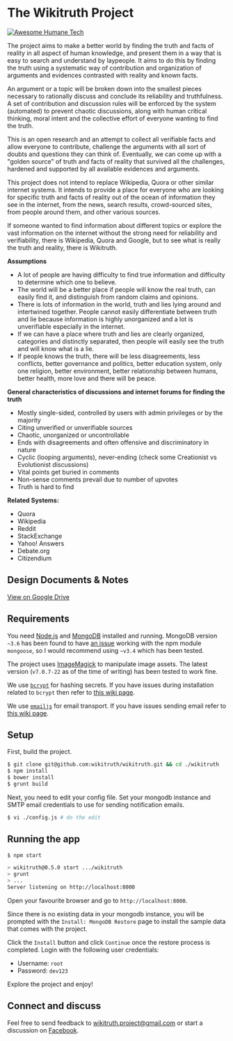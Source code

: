 # The Wikitruth Project

[![Awesome Humane Tech](https://raw.githubusercontent.com/humanetech-community/awesome-humane-tech/main/humane-tech-badge.svg?sanitize=true)](https://github.com/humanetech-community/awesome-humane-tech)

The project aims to make a better world by finding the truth and facts of reality in all aspect of human knowledge, and present them in a way that is easy to search and understand by laypeople. It aims to do this by finding the truth using a systematic way of contribution and organization of arguments and evidences contrasted with reality and known facts.

An argument or a topic will be broken down into the smallest pieces necessary to rationally discuss and conclude its reliability and truthfulness. A set of contribution and discussion rules will be enforced by the system (automated) to prevent chaotic discussions, along with human critical thinking, moral intent and the collective effort of everyone wanting to find the truth.

This is an open research and an attempt to collect all verifiable facts and allow everyone to contribute, challenge the arguments with all sort of doubts and questions they can think of. Eventually, we can come up with a "golden source" of truth and facts of reality that survived all the challenges, hardened and supported by all available evidences and arguments.

This project does not intend to replace Wikipedia, Quora or other similar internet systems. It intends to provide a place for everyone who are looking for specific truth and facts of reality out of the ocean of information they see in the internet, from the news, search results, crowd-sourced sites, from people around them, and other various sources.

If someone wanted to find information about different topics or explore the vast information on the internet without the strong need for reliability and verifiability, there is Wikipedia, Quora and Google, but to see what is really the truth and reality, there is Wikitruth.

**Assumptions**
* A lot of people are having difficulty to find true information and difficulty to determine which one to believe.
* The world will be a better place if people will know the real truth, can easily find it, and distinguish from random claims and opinions.
* There is lots of information in the world, truth and lies lying around and intertwined together. People cannot easily differentiate between truth and lie because information is highly unorganized and a lot is unverifiable especially in the internet.
* If we can have a place where truth and lies are clearly organized, categories and distinctly separated, then people will easily see the truth and will know what is a lie.
* If people knows the truth, there will be less disagreements, less conflicts, better governance and politics, better education system, only one religion, better environment, better relationship between humans, better health, more love and there will be peace.

**General characteristics of discussions and internet forums for finding the truth**
* Mostly single-sided, controlled by users with admin privileges or by the majority
* Citing unverified or unverifiable sources
* Chaotic, unorganized or uncontrollable
* Ends with disagreements and often offensive and discriminatory in nature
* Cyclic (looping arguments), never-ending (check some Creationist vs Evolutionist discussions)
* Vital points get buried in comments
* Non-sense comments prevail due to number of upvotes
* Truth is hard to find

**Related Systems:**
* Quora
* Wikipedia
* Reddit
* StackExchange
* Yahoo! Answers
* Debate.org
* Citizendium

## Design Documents & Notes
[View on Google Drive](https://drive.google.com/folderview?id=0B_bsKNkSe3qYUzVEdDVrTkhYdzA&usp=sharing)

## Requirements

You need [Node.js](http://nodejs.org/download/) and [MongoDB](http://www.mongodb.org/downloads) installed and running. MongoDB version `~3.6` has been found to have [an issue](https://github.com/Automattic/mongoose/issues/5973) working with the npm module `mongoose`, so I would recommend using `~v3.4` which has been tested.

The project uses [ImageMagick](https://www.imagemagick.org) to manipulate image assets. The latest version (`v7.0.7-22` as of the time of writing) has been tested to work fine.

We use [`bcrypt`](https://github.com/ncb000gt/node.bcrypt.js) for hashing secrets. If you have issues during installation related to `bcrypt` then refer to [this wiki page](https://github.com/jedireza/drywall/wiki/bcrypt-Installation-Trouble).

We use [`emailjs`](https://github.com/eleith/emailjs) for email transport. If you have issues sending email refer to [this wiki page](https://github.com/jedireza/drywall/wiki/Trouble-sending-email).

## Setup

First, build the project.

```bash
$ git clone git@github.com:wikitruth/wikitruth.git && cd ./wikitruth
$ npm install
$ bower install
$ grunt build
```

Next, you need to edit your config file. Set your mongodb instance and SMTP email credentials to use for sending notification emails.

```bash
$ vi ./config.js # do the edit
```
<!-- $ npm install -g yo generator-kraken bower grunt-cli -->
<!--
## Setup

Next, you need a few records in the database to start using the user system.

Run these commands on mongo via the terminal. __Obviously you should use your
email address.__

```js
use wikitruth; // or your mongo db name if different
```

```js
db.admingroups.insert({ _id: 'root', name: 'Root' });
db.admins.insert({ name: {first: 'Root', last: 'Admin', full: 'Root Admin'}, groups: ['root'] });
var rootAdmin = db.admins.findOne();
db.users.save({ username: 'root', isActive: 'yes', email: 'your@email.addy', roles: {admin: rootAdmin._id} });
var rootUser = db.users.findOne();
rootAdmin.user = { id: rootUser._id, name: rootUser.username };
db.admins.save(rootAdmin);
```
-->

## Running the app

```bash
$ npm start

> wikitruth@0.5.0 start .../wikitruth
> grunt
> ...
Server listening on http://localhost:8000
```

Open your favourite browser and go to `http://localhost:8000`.

Since there is no existing data in your mongodb instance, you will be prompted with the `Install: MongoDB Restore` page to install the sample data that comes with the project.

Click the `Install` button and click `Continue` once the restore process is completed. Login with the following user credentials:
* Username: `root`
* Password: `dev123`

<!--
Now just use the reset password feature to set a password.

 - Go to `http://localhost:8000/login/forgot/`
 - Submit your email address and wait a second.
 - Go check your email and get the reset link.
 - `http://localhost:8000/login/reset/:email/:token/`
 - Set a new password.
-->

Explore the project and enjoy!

## Connect and discuss

Feel free to send feedback to wikitruth.project@gmail.com or start a discussion on [Facebook](https://www.facebook.com/wikitruth.project).
